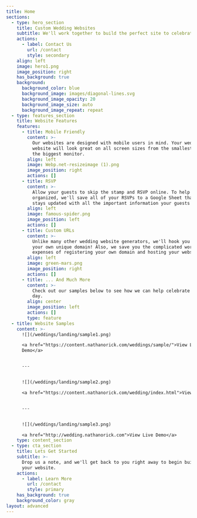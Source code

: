 ```yaml
---
title: Home
sections:
  - type: hero_section
    title: Custom Wedding Websites
    subtitle: We'll work together to build the perfect site to celebrate your big day.
    actions:
      - label: Contact Us
        url: /contact
        style: secondary
    align: left
    image: hero1.png
    image_position: right
    has_background: true
    background:
      background_color: blue
      background_image: images/diagonal-lines.svg
      background_image_opacity: 20
      background_image_size: auto
      background_image_repeat: repeat
  - type: features_section
    title: Website Features
    features:
      - title: Mobile Friendly
        content: >-
          Our websites are designed with mobile users in mind. Your wedding
          website will look great on all screen sizes from the smallest phone to
          the biggest monitor.
        align: left
        image: Webp.net-resizeimage (1).png
        image_position: right
        actions: []
      - title: RSVP
        content: >-
          Allow your guests to skip the stamp and RSVP online. To help you stay
          organized, we'll save all of your RSVPs to a Google Sheet that that
          stays updated with all the important information your guests provide.
        align: left
        image: famous-spider.png
        image_position: left
        actions: []
      - title: Custom URLs
        content: >-
          Unlike many other wedding website generators, we'll hook you up with
          your own unique domain! Also, we save you the complicated work and
          expenses of registering your own domain and hosting your website.
        align: left
        image: green-mars.png
        image_position: right
        actions: []
      - title: ... And Much More
        content: >-
          Check out our samples below to see how we can help celebrate your big
          day.
        align: center
        image_position: left
        actions: []
        type: feature
  - title: Website Samples
    content: >-
      ![](/weddings/landing/sample1.png)

      <a href="https://content.nathanorick.com/weddings/sample/">View Live
      Demo</a>


      ---


      ![](/weddings/landing/sample2.png)

      <a href="https://content.nathanorick.com/wedding/index.html">View Live Demo</a>


      ---


      ![](/weddings/landing/sample3.png)

      <a href="http://wedding.nathanorick.com">View Live Demo</a>
    type: content_section
  - type: cta_section
    title: Lets Get Started
    subtitle: >-
      Drop us a note, and we'll get back to you right away to begin building
      your website.
    actions:
      - label: Learn More
        url: /contact
        style: primary
    has_background: true
    background_color: gray
layout: advanced
---
```

